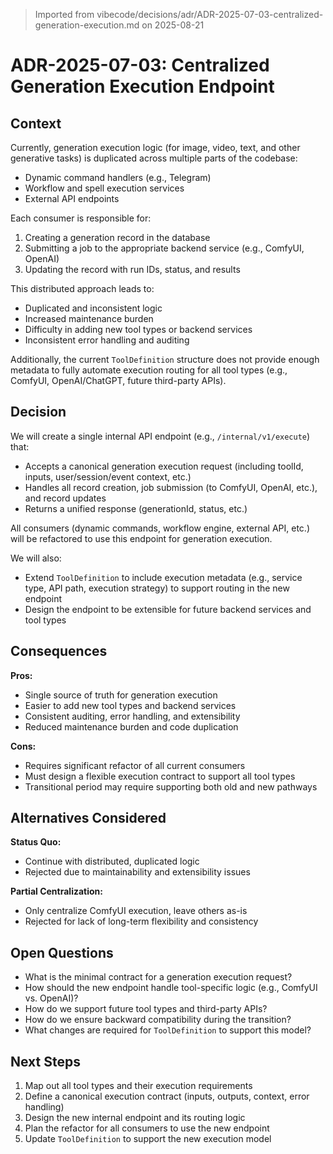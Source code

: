 > Imported from vibecode/decisions/adr/ADR-2025-07-03-centralized-generation-execution.md on 2025-08-21

# ADR-2025-07-03: Centralized Generation Execution Endpoint

## Context

Currently, generation execution logic (for image, video, text, and other generative tasks) is duplicated across multiple parts of the codebase:
- Dynamic command handlers (e.g., Telegram)
- Workflow and spell execution services
- External API endpoints

Each consumer is responsible for:
1. Creating a generation record in the database
2. Submitting a job to the appropriate backend service (e.g., ComfyUI, OpenAI)
3. Updating the record with run IDs, status, and results

This distributed approach leads to:
- Duplicated and inconsistent logic
- Increased maintenance burden
- Difficulty in adding new tool types or backend services
- Inconsistent error handling and auditing

Additionally, the current `ToolDefinition` structure does not provide enough metadata to fully automate execution routing for all tool types (e.g., ComfyUI, OpenAI/ChatGPT, future third-party APIs).

## Decision

We will create a single internal API endpoint (e.g., `/internal/v1/execute`) that:
- Accepts a canonical generation execution request (including toolId, inputs, user/session/event context, etc.)
- Handles all record creation, job submission (to ComfyUI, OpenAI, etc.), and record updates
- Returns a unified response (generationId, status, etc.)

All consumers (dynamic commands, workflow engine, external API, etc.) will be refactored to use this endpoint for generation execution.

We will also:
- Extend `ToolDefinition` to include execution metadata (e.g., service type, API path, execution strategy) to support routing in the new endpoint
- Design the endpoint to be extensible for future backend services and tool types

## Consequences

**Pros:**
- Single source of truth for generation execution
- Easier to add new tool types and backend services
- Consistent auditing, error handling, and extensibility
- Reduced maintenance burden and code duplication

**Cons:**
- Requires significant refactor of all current consumers
- Must design a flexible execution contract to support all tool types
- Transitional period may require supporting both old and new pathways

## Alternatives Considered

**Status Quo:**
- Continue with distributed, duplicated logic
- Rejected due to maintainability and extensibility issues

**Partial Centralization:**
- Only centralize ComfyUI execution, leave others as-is
- Rejected for lack of long-term flexibility and consistency

## Open Questions
- What is the minimal contract for a generation execution request?
- How should the new endpoint handle tool-specific logic (e.g., ComfyUI vs. OpenAI)?
- How do we support future tool types and third-party APIs?
- How do we ensure backward compatibility during the transition?
- What changes are required for `ToolDefinition` to support this model?

## Next Steps
1. Map out all tool types and their execution requirements
2. Define a canonical execution contract (inputs, outputs, context, error handling)
3. Design the new internal endpoint and its routing logic
4. Plan the refactor for all consumers to use the new endpoint
5. Update `ToolDefinition` to support the new execution model 